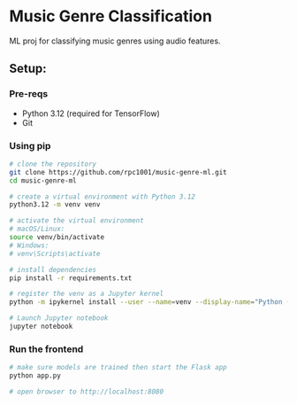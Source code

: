 # Music Genre Classification

ML proj for classifying music genres using audio features.

## Setup:

### Pre-reqs
- Python 3.12 (required for TensorFlow)
- Git

### Using pip

```bash
# clone the repository
git clone https://github.com/rpc1001/music-genre-ml.git
cd music-genre-ml

# create a virtual environment with Python 3.12
python3.12 -m venv venv

# activate the virtual environment
# macOS/Linux:
source venv/bin/activate
# Windows:
# venv\Scripts\activate

# install dependencies
pip install -r requirements.txt

# register the venv as a Jupyter kernel
python -m ipykernel install --user --name=venv --display-name="Python (venv 3.12.2)"

# Launch Jupyter notebook
jupyter notebook
```

### Run the frontend

```bash
# make sure models are trained then start the Flask app
python app.py

# open browser to http://localhost:8080
```
